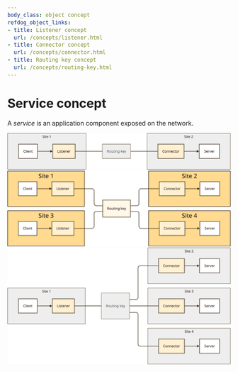 ```yaml
---
body_class: object concept
refdog_object_links:
- title: Listener concept
  url: /concepts/listener.html
- title: Connector concept
  url: /concepts/connector.html
- title: Routing key concept
  url: /concepts/routing-key.html
---
```


# Service concept

<section>

A _service_ is an application component exposed on the network.

<img src="images/service-1.svg"/>
<img src="images/service-2.svg"/>
<img src="images/service-3.svg"/>

</section>
